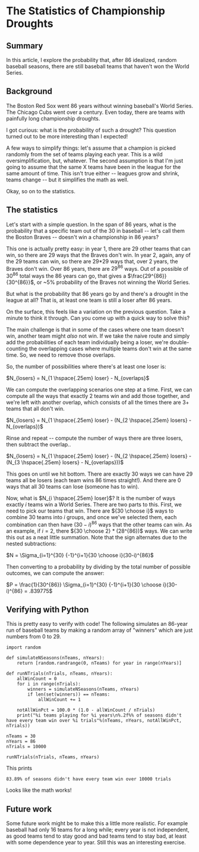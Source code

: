 # The Statistics of Championship Droughts

## Summary
In this article, I explore the probability that, after 86 idealized, random baseball seasons, there are still baseball teams that haven't won the World Series.

## Background

The Boston Red Sox went 86 years without winning baseball's World Series. The Chicago Cubs went over a century. Even today, there are teams with painfully long championship droughts.

I got curious: what is the probability of such a drought? This question turned out to be more interesting than I expected!

A few ways to simplify things: let's assume that a champion is picked randomly from the set of teams playing each year. This is a wild oversimplification, but, whatever. The second assumption is that I'm just going to assume that the same X teams have been in the league for the same amount of time. This isn't true either -- leagues grow and shrink, teams change -- but it simplifies the math as well. 

Okay, so on to the statistics. 

## The statistics

Let's start with a simple question. In the span of 86 years, what is the probability that a specific team out of the 30 in baseball -- let's call them the Boston Braves -- doesn't win a championship in 86 years?

This one is actually pretty easy: in year 1, there are 29 other teams that can win, so there are 29 ways that the Braves don't win. In year 2, again, any of the 29 teams can win, so there are 29*29 ways that, over 2 years, the Braves don't win. Over 86 years, there are $29^{86}$ ways. Out of a possible of $30^{86}$ total ways the 86 years can go, that gives a $\frac{29^{86}}{30^{86}}$, or ~5% probability of the Braves not winning the World Series. 

But what is the probability that 86 years go by and there's a drought in the league at all? That is, at least one team is still a loser after 86 years.

On the surface, this feels like a variation on the previous question. Take a minute to think it through. Can you come up with a quick way to solve this? 

The main challenge is that in some of the cases where one team doesn't win, another team might _also_ not win. If we take the naive route and simply add the probabilities of each team individually being a loser, we're double-counting the overlapping cases where multiple teams don't win at the same time. So, we need to remove those overlaps.

So, the number of possibilities where there's at least one loser is:

$N_{losers} = N_{1 \hspace{.25em} loser} - N_{overlaps}$

We can compute the overlapping scenarios one step at a time. First, we can compute all the ways that exactly 2 teams win and add those together, and we're left with another overlap, which consists of all the times there are 3+ teams that all don't win. 

$N_{losers} = N_{1 \hspace{.25em} loser} - (N_{2 \hspace{.25em} losers} - N_{overlaps})$

Rinse and repeat -- compute the number of ways there are three losers, then subtract the overlap..

$N_{losers} = N_{1 \hspace{.25em} loser} - (N_{2 \hspace{.25em} losers} - (N_{3 \hspace{.25em} losers} - N_{overlaps}))$

This goes on until we hit bottom. There are exactly 30 ways we can have 29 teams all be losers (each team wins 86 times straight!). And there are 0 ways that all 30 teams can lose (someone has to win). 

Now, what is $N_{i \hspace{.25em} loser}$? It is the number of ways exactly $i$ teams win a World Series. There are two parts to this. First, we need to pick our teams that win. There are ${30 \choose i}$ ways to combine 30 teams into $i$ groups, and once we've selected them, each combination can then have $(30-i)^{86}$ ways that the other teams can win. As an example, if $i=2$, there ${30 \choose 2} * (28^{86})$ ways. We can write this out as a neat little summation. Note that the sign alternates due to the nested subtractions:

$N = \Sigma_{i=1}^{30} {-1}^{i+1}{30 \choose i}(30-i)^{86}$

Then converting to a probability by dividing by the total number of possible outcomes, we can compute the answer:

$P = \frac{1}{30^{86}} \Sigma_{i=1}^{30} {-1}^{i+1}{30 \choose i}(30-i)^{86} = .839775$

## Verifying with Python

This is pretty easy to verify with code! The following simulates an 86-year run of baseball teams by making a random array of "winners" which are just numbers from 0 to 29. 

```
import random

def simulateNSeasons(nTeams, nYears):
    return [random.randrange(0, nTeams) for year in range(nYears)]
    
def runNTrials(nTrials, nTeams, nYears):
    allWinCount = 0
    for i in range(nTrials):
        winners = simulateNSeasons(nTeams, nYears)
        if len(set(winners)) == nTeams:
            allWinCount += 1
        
    notAllWinPct = 100.0 * (1.0 - allWinCount / nTrials)
    print("%i teams playing for %i years\n%.2f%% of seasons didn't have every team win over %i trials"%(nTeams, nYears, notAllWinPct, nTrials)) 
    
nTeams = 30
nYears = 86
nTrials = 10000

runNTrials(nTrials, nTeams, nYears)
```

This prints

```30 teams playing for 86 years
83.89% of seasons didn't have every team win over 10000 trials
```

Looks like the math works! 

## Future work

Some future work might be to make this a little more realistic. For example baseball had only 16 teams for a long while; every year is not independent, as good teams tend to stay good and bad teams tend to stay bad, at least with some dependence year to year. Still this was an interesting exercise. 
